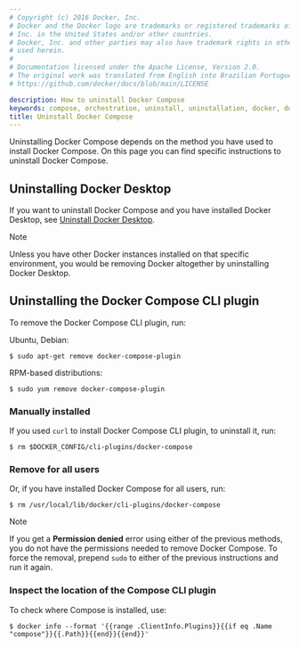 ```yaml
---
# Copyright (c) 2016 Docker, Inc.
# Docker and the Docker logo are trademarks or registered trademarks of Docker,
# Inc. in the United States and/or other countries.
# Docker, Inc. and other parties may also have trademark rights in other terms
# used herein.
#
# Documentation licensed under the Apache License, Version 2.0.
# The original work was translated from English into Brazilian Portuguese.
# https://github.com/docker/docs/blob/main/LICENSE

description: How to uninstall Docker Compose
keywords: compose, orchestration, uninstall, uninstallation, docker, documentation
title: Uninstall Docker Compose
---
```

Uninstalling Docker Compose depends on the method you have used to install Docker Compose. On this page you can find specific instructions to uninstall Docker Compose.


## Uninstalling Docker Desktop

If you want to uninstall Docker Compose and you have installed Docker Desktop, see [Uninstall Docker Desktop](/manuals/desktop/uninstall.md).

> [!NOTE]
>
> Unless you have other Docker instances installed on that specific environment, you would be removing Docker altogether by uninstalling Docker Desktop.

## Uninstalling the Docker Compose CLI plugin

To remove the Docker Compose CLI plugin, run:

Ubuntu, Debian:

   ```console
   $ sudo apt-get remove docker-compose-plugin
   ```
RPM-based distributions:

   ```console
   $ sudo yum remove docker-compose-plugin
   ```

### Manually installed

If you used `curl` to install Docker Compose CLI plugin, to uninstall it, run:

   ```console
   $ rm $DOCKER_CONFIG/cli-plugins/docker-compose
   ```

### Remove for all users

Or, if you have installed Docker Compose for all users, run:

   ```console
   $ rm /usr/local/lib/docker/cli-plugins/docker-compose
   ```

> [!NOTE]
>
> If you get a **Permission denied** error using either of the previous
> methods, you do not have the permissions needed to remove
> Docker Compose. To force the removal, prepend `sudo` to either of the previous instructions and run it again.

### Inspect the location of the Compose CLI plugin

To check where Compose is installed, use:

```console
$ docker info --format '{{range .ClientInfo.Plugins}}{{if eq .Name "compose"}}{{.Path}}{{end}}{{end}}'
```
